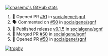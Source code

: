 [![chasemc's GitHub stats](https://github-readme-stats.vercel.app/api?username=chasemc)](https://github.com/anuraghazra/github-readme-stats)


<!--START_SECTION:activity-->
1. 💪 Opened PR [#51](https://github.com/socialgene/sgnf/pull/51) in [socialgene/sgnf](https://github.com/socialgene/sgnf)
2. 🗣 Commented on [#50](https://github.com/socialgene/sgnf/issues/50) in [socialgene/sgnf](https://github.com/socialgene/sgnf)
3. 🚀 Published release [v0.1.5](https://github.com/v0.1.5) in [socialgene/sgnf](https://github.com/socialgene/sgnf)
4. 🎉 Merged PR [#50](https://github.com/socialgene/sgnf/pull/50) in [socialgene/sgnf](https://github.com/socialgene/sgnf)
5. 💪 Opened PR [#50](https://github.com/socialgene/sgnf/pull/50) in [socialgene/sgnf](https://github.com/socialgene/sgnf)
<!--END_SECTION:activity-->
[![trophy](https://github-profile-trophy.vercel.app/?username=chasemc)](https://github.com/ryo-ma/github-profile-trophy)

